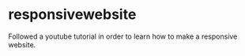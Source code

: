# responsivewebsite
Followed a youtube tutorial in order to learn how to make a responsive website.

